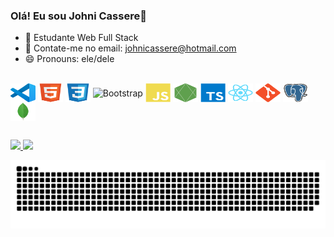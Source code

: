 ### Olá! Eu sou Johni Cassere👋


- 🌱 Estudante Web Full Stack 
- 💬 Contate-me no email: johnicassere@hotmail.com
- 😄 Pronouns: ele/dele


<div style="display: inline_block"><br>
  
  <img align="center" alt="mysql" height="30" width="40" src="https://github.com/devicons/devicon/blob/master/icons/vscode/vscode-original.svg">
  
  <img align="center" alt="HTML" height="30" width="40" src="https://raw.githubusercontent.com/devicons/devicon/master/icons/html5/html5-original.svg">
  
  <img align="center" alt="CSS" height="30" width="40" src="https://raw.githubusercontent.com/devicons/devicon/master/icons/css3/css3-original.svg">
  
  <img align="center" alt="Bootstrap" height="30" width="40" src="https://raw.githubusercontent.com/jmnote/z-icons/master/svg/bootstrap.svg">
  
  <img align="center" alt="Js" height="30" width="40" src="https://raw.githubusercontent.com/devicons/devicon/master/icons/javascript/javascript-plain.svg">
  
  <img align="center" alt="nodejs" height="30" width="40" src="https://github.com/devicons/devicon/blob/master/icons/nodejs/nodejs-plain.svg">
  
  <img align="center" alt="Ts" height="30" width="40" src="https://raw.githubusercontent.com/devicons/devicon/master/icons/typescript/typescript-plain.svg">
  
  <img align="center" alt="React" height="30" width="40" src="https://raw.githubusercontent.com/devicons/devicon/master/icons/react/react-original.svg">
  
  <img align="center" alt="git" height="30" width="40" src="https://github.com/devicons/devicon/blob/master/icons/git/git-original.svg">
    
  <img align="center" alt="postgres" height="30" width="40" src="https://github.com/devicons/devicon/blob/master/icons/postgresql/postgresql-original.svg">
  
  <img align="center" alt="mongo" height="30" width="40" src="https://github.com/devicons/devicon/blob/master/icons/mongodb/mongodb-original.svg">
  
  
</div>
  
##
  
  <div> 
    
  <a href="https://www.instagram.com/johnicassere/" target="_blank">
  <img src="https://img.shields.io/badge/-Instagram-%23E4405F?style=for-the-badge&logo=instagram&logoColor=white"      target="_blank">
  </a>
    
    
  <a href="https://www.linkedin.com/in/johni-cassere/" target="_blank">
  <img src="https://img.shields.io/badge/-LinkedIn-%230077B5?style=for-the-badge&logo=linkedin&logoColor=white" target="_blank">
  </a> 
  
  ![Snake animation](https://raw.githubusercontent.com/platane/snk/output/github-contribution-grid-snake-dark.svg)
 
</div>

